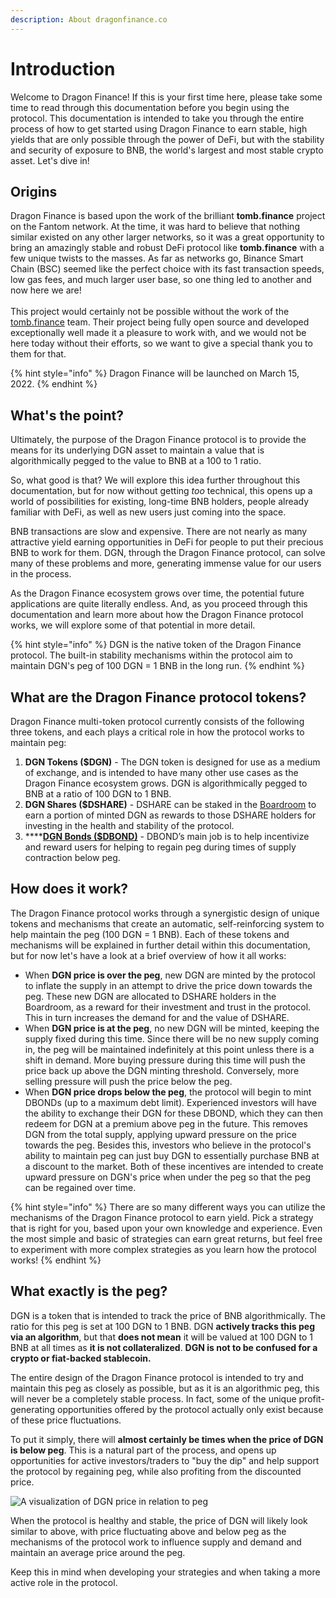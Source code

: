 ```yaml
---
description: About dragonfinance.co
---
```


# Introduction

Welcome to Dragon Finance! If this is your first time here, please take some time to read through this documentation before you begin using the protocol. This documentation is intended to take you through the entire process of how to get started using Dragon Finance to earn stable, high yields that are only possible through the power of DeFi, but with the stability and security of exposure to BNB, the world's largest and most stable crypto asset. Let's dive in!

## Origins

Dragon Finance is based upon the work of the brilliant **tomb.finance** project on the Fantom network. At the time, it was hard to believe that nothing similar existed on any other larger networks, so it was a great opportunity to bring an amazingly stable and robust DeFi protocol like **tomb.finance** with a few unique twists to the masses. As far as networks go, Binance Smart Chain (BSC) seemed like the perfect choice with its fast transaction speeds, low gas fees, and much larger user base, so one thing led to another and now here we are!\
\
This project would certainly not be possible without the work of the [tomb.finance](https://tomb.finance) team. Their project being fully open source and developed exceptionally well made it a pleasure to work with, and we would not be here today without their efforts, so we want to give a special thank you to them for that.

{% hint style="info" %}
Dragon Finance will be launched on March 15, 2022.
{% endhint %}

## What's the point?

Ultimately, the purpose of the Dragon Finance protocol is to provide the means for its underlying DGN asset to maintain a value that is algorithmically pegged to the value to BNB  at a 100 to 1 ratio.

So, what good is that? We will explore this idea further throughout this documentation, but for now without getting _too_ technical, this opens up a world of possibilities for existing, long-time BNB holders, people already familiar with DeFi, as well as new users just coming into the space.

BNB transactions are slow and expensive. There are not nearly as many attractive yield earning opportunities in DeFi for people to put their precious BNB to work for them. DGN, through the Dragon Finance protocol, can solve many of these problems and more, generating immense value for our users in the process.

As the Dragon Finance ecosystem grows over time, the potential future applications are quite literally endless. And, as you proceed through this documentation and learn more about how the Dragon Finance protocol works, we will explore some of that potential in more detail.

{% hint style="info" %}
DGN is the native token of the Dragon Finance protocol. The built-in stability mechanisms within the protocol aim to maintain DGN's peg of 100 DGN = 1 BNB  in the long run.
{% endhint %}

## What are the Dragon Finance protocol tokens?&#x20;

Dragon Finance multi-token protocol currently consists of the following three tokens, and each plays a critical role in how the protocol works to maintain peg:

1. **DGN Tokens ($DGN)** - The DGN token is designed for use as a medium of exchange, and is intended to have many other use cases as the Dragon Finance ecosystem grows. DGN is algorithmically pegged to BNB  at a ratio of 100 DGN to 1 BNB.
2. **DGN Shares ($DSHARE)** - DSHARE can be staked in the [Boardroom](protocol/boardroom.md) to earn a portion of minted DGN as rewards to those DSHARE holders for investing in the health and stability of the protocol.
3. ****[**DGN Bonds ($DBOND)**](protocol/bonds-mechanism.md) - DBOND’s main job is to help incentivize and reward users for helping to regain peg during times of supply contraction below peg.

## How does it work?

The Dragon Finance protocol works through a synergistic design of unique tokens and mechanisms that create an automatic, self-reinforcing system to help maintain the peg (100 DGN = 1 BNB). Each of these tokens and mechanisms will be explained in further detail within this documentation, but for now let's have a look at a brief overview of how it all works:

* When **DGN price is over the peg**, new DGN are minted by the protocol to inflate the supply in an attempt to drive the price down towards the peg. These new DGN are allocated to DSHARE holders in the Boardroom, as a reward for their investment and trust in the protocol. This in turn increases the demand for and the value of DSHARE.
* When **DGN price is at the peg**, no new DGN will be minted, keeping the supply fixed during this time. Since there will be no new supply coming in, the peg will be maintained indefinitely at this point unless there is a shift in demand. More buying pressure during this time will push the price back up above the DGN minting threshold. Conversely, more selling pressure will push the price below the peg.
* When **DGN price drops below the peg**, the protocol will begin to mint DBONDs (up to a maximum debt limit). Experienced investors will have the ability to exchange their DGN for these DBOND, which they can then redeem for DGN at a premium above peg in the future. This removes DGN from the total supply, applying upward pressure on the price towards the peg. Besides this, investors who believe in the protocol's ability to maintain peg can just buy DGN to essentially purchase BNB at a discount to the market. Both of these incentives are intended to create upward pressure on DGN's price when under the peg so that the peg can be regained over time.

{% hint style="info" %}
There are so many different ways you can utilize the mechanisms of the Dragon Finance protocol to earn yield. Pick a strategy that is right for you, based upon your own knowledge and experience. Even the most simple and basic of strategies can earn great returns, but feel free to experiment with more complex strategies as you learn how the protocol works!
{% endhint %}

## What exactly is the peg?

DGN is a token that is intended to track the price of BNB  algorithmically. The ratio for this peg is set at 100 DGN to 1 BNB. DGN **actively tracks this peg via an algorithm**, but that **does not mean** it will be valued at 100 DGN to 1 BNB at all times as **it is not collateralized**. **DGN is not to be confused for a crypto or fiat-backed stablecoin.**&#x20;

The entire design of the Dragon Finance protocol is intended to try and maintain this peg as closely as possible, but as it is an algorithmic peg, this will never be a completely stable process. In fact, some of the unique profit-generating opportunities offered by the protocol actually only exist because of these price fluctuations.

To put it simply, there will **almost certainly be times when the price of DGN is below peg**. This is a natural part of the process, and opens up opportunities for active investors/traders to "buy the dip" and help support the protocol by regaining peg, while also profiting from the discounted price.

![A visualization of DGN price in relation to peg](<.gitbook/assets/DGN Price Visualization.png>)

When the protocol is healthy and stable, the price of DGN will likely look similar to above, with price fluctuating above and below peg as the mechanisms of the protocol work to influence supply and demand and maintain an average price around the peg.

Keep this in mind when developing your strategies and when taking a more active role in the protocol.
